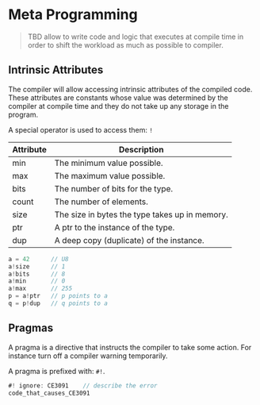# Meta Programming

> TBD allow to write code and logic that executes at compile time in order to shift the workload as much as possible to compiler.

## Intrinsic Attributes

The compiler will allow accessing intrinsic attributes of the compiled code. These attributes are constants whose value was determined by the compiler at compile time and they do not take up any storage in the program.

A special operator is used to access them: `!`

| Attribute | Description
|----|-----
| min | The minimum value possible.
| max | The maximum value possible.
| bits | The number of bits for the type.
| count | The number of elements.
| size | The size in bytes the type takes up in memory.
| ptr | A ptr to the instance of the type.
| dup | A deep copy (duplicate) of the instance.

```C#
a = 42      // U8
a!size      // 1
a!bits      // 8
a!min       // 0
a!max       // 255
p = a!ptr   // p points to a
q = p!dup   // q points to a
```

## Pragmas

A pragma is a directive that instructs the compiler to take some action.
For instance turn off a compiler warning temporarily.

A pragma is prefixed with: `#!`.

```C#
#! ignore: CE3091    // describe the error
code_that_causes_CE3091
```
